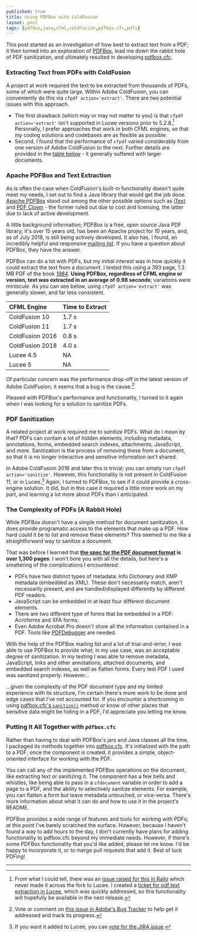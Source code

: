 ```yaml
---
published: true
title: Using PDFBox with ColdFusion
layout: post
tags: [pdfbox,java,cfml,coldfusion,pdfbox.cfc,pdfs]
---
```

This post started as an investigation of how best to extract text from a PDF; it then turned into an exploration of [PDFBox](https://pdfbox.apache.org/), lead me down the rabbit hole of PDF sanitization, and ultimately resulted in developing [pdfbox.cfc](https://github.com/mjclemente/pdfbox.cfc).
<!--more-->

### Extracting Text from PDFs with ColdFusion
A project at work required the text to be extracted from thousands of PDFs, some of which were quite large. Within Adobe ColdFusion, you can conveniently do this via `cfpdf action='extract'`. There are two potential issues with this approach.

* The first drawback (which may or may not matter to you) is that `cfpdf action='extract'` isn't supported in Lucee versions prior to 5.2.8.[^1] Personally, I prefer approaches that work in both CFML engines, so that my coding solutions and codebases are as flexible as possible.
* Second, I found that the performance of `cfpdf` varied considerably from one version of Adobe ColdFusion to the next. Further details are provided in the [table below](#cfpdf-performance-by-engine) - it generally suffered with larger documents.

### Apache PDFBox and Text Extraction
As is often the case when ColdFusion's built-in functionality doesn't quite meet my needs, I set out to find a Java library that would get the job done. [Apache PDFBox](https://pdfbox.apache.org/) stood out among the other possible options such as [iText](https://itextpdf.com/) and [PDF Clown](https://pdfclown.org/) - the former ruled out due to cost and licensing, the latter due to lack of active development.

A little background information; PDFBox is a free, open source Java PDF library; it's over 15 years old, has been an Apache project for 10 years, and, as of July 2018, is still being actively developed. It also has, I found, an incredibly helpful and responsive [mailing list](https://lists.apache.org/list.html?users@pdfbox.apache.org). If you have a question about PDFBox, they have the answer.

PDFBox can do a lot with PDFs, but my initial interest was in how quickly it could extract the text from a document. I tested this using a 393 page, 1.3 MB PDF of the book [_1984_](https://www.planetebook.com/free-ebooks/1984.pdf). __Using PDFBox, regardless of CFML engine or version, text was extracted in an average of 0.98 seconds__; variations were miniscule. As you can see below, using `cfpdf action='extract'` was generally slower, and far less consistent.

| CFML Engine <a name="cfpdf-performance-by-engine"></a> | Time to Extract |
|:---------------------------------|:--------|
| ColdFusion 10                    | 1.7 s   |
| ColdFusion 11                    | 1.7 s   |
| ColdFusion 2016                  | 0.8 s   |
| ColdFusion 2018                  | 4.0 s   |
| Lucee 4.5                        | NA      |
| Lucee 5                          | NA      |

Of particular concern was the performance drop-off in the latest version of Adobe ColdFusion; it seems that a bug is the cause.[^2]

Pleased with PDFBox's performance and functionality, I turned to it again when I was looking for a solution to sanitize PDFs.

### PDF Sanitization
A related project at work required me to _sanitize_ PDFs. What do I mean by that? PDFs can contain a lot of hidden elements, including metadata, annotations, forms, embedded search indexes, attachments, JavaScript, and more. Sanitization is the process of removing these from a document, so that it is no longer interactive and sensitive information isn't shared.

In Adobe ColdFusion 2016 and later this is trivial; you can simply run `cfpdf action='sanitize'`. However, this functionality is not present in ColdFusion 11, or in Lucee.[^3] Again, I turned to PDFBox, to see if it could provide a cross-engine solution. It did, but in this case it required a little more work on my part, and learning a lot more about PDFs than I anticipated.

### The Complexity of PDFs (A Rabbit Hole)
While PDFBox doesn't have a simple method for document sanitization, it does provide programatic access to the elements that make up a PDF. How hard could it be to list and remove these elements? This seemed to me like a straightforward way to sanitize a document.

That was before I learned that __[the spec for the PDF document format](https://www.adobe.com/content/dam/acom/en/devnet/acrobat/pdfs/pdf_reference_1-7.pdf) is over 1,300 pages__. I won't bore you with all the details, but here's a smattering of the complications I encountered:

* PDFs have two distinct types of metadata: Info Dictionary and XMP metadata (embedded as XML). These don't necessarily match, aren't necessarily present, and are handled/displayed differently by different PDF readers.
* JavaScript can be embedded in at least four different document elements.
* There are two different type of forms that be embedded in a PDF: Acroforms and XFA forms.
* Even Adobe Acrobat Pro doesn't show all the information contained in a PDF. Tools like [PDFDebugger](https://pdfbox.apache.org/2.0/commandline.html#pdfdebugger) are needed.

With the help of the PDFBox mailing list and a lot of trial-and-error, I was able to use PDFBox to provide what, in my use case, was an acceptable degree of sanitization. In my testing I was able to remove metadata, JavaScript, links and other annotations, attached documents, and embedded search indexes, as well as flatten forms. Every test PDF I used was sanitized properly. However...

...given the complexity of the PDF document type and my limited experience with its structure, I'm certain there's more work to be done and edge cases that I've not accounted for. If you encounter a shortcoming in using [pdfbox.cfc's `sanitize()`](https://github.com/mjclemente/pdfbox.cfc#sanitize) method or know of other places that sensitive data might be hiding in a PDF, I'd appreciate you letting me know.

### Putting It All Together with `pdfbox.cfc`
Rather than having to deal with PDFBox's jars and Java classes all the time, I packaged its methods together into [pdfbox.cfc](https://github.com/mjclemente/pdfbox.cfc). It's initialized with the path to a PDF; once the component is created, it provides a simple, object-oriented interface for working with the PDF.

You can call any of the implemented PDFBox operations on the document, like extracting text or sanitizing it. The component has a few bells and whistles, like being able to pass in a `cfdocument` variable in order to add a page to a PDF, and the ability to selectively sanitize elements. For example, you can flatten a form but leave metadata untouched, or vice-versa. There's more information about what it can do and how to use it in the project's README.

PDFBox provides a wide range of features and tools for working with PDFs; at this point I've barely scratched the surface. However, because I haven't found a way to add hours to the day, I don't currently have plans for adding functionality to pdfbox.cfc beyond my immediate needs. However, if there's some PDFBox functionality that you'd like added, please let me know. I'd be happy to incorporate it, or to merge pull requests that add it. Best of luck PDFing!

___
[^1]:From what I could tell, there was an [issue raised for this in Railo](https://issues.jboss.org/browse/RAILO-1559) which never made it across the fork to Lucee. I created a [ticket for pdf text extraction in Lucee](https://luceeserver.atlassian.net/browse/LDEV-1941), which was quickly addressed, so this functionality will hopefully be available in the next release.
[^2]:Vote or comment on [this issue in Adobe's Bug Tracker](https://tracker.adobe.com/#/view/CF-4203233) to help get it addressed and track its progress.
[^3]:If you want it added to Lucee, you can [vote for the JIRA issue](https://luceeserver.atlassian.net/browse/LDEV-1825).